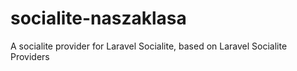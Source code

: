# socialite-naszaklasa
A socialite provider for Laravel Socialite, based on Laravel Socialite Providers 
